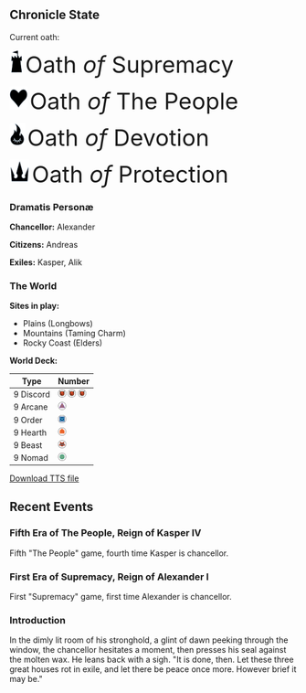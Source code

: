 ## Chronicle State

Current oath:

<img src="assets/images/supremacy.png" style="height:40px;" /> <span style="font-size: 40px;"> <span class="goudy-capital">O</span>ath <i>of</i> <span class="goudy-capital">S</span>upremacy</span>

<img src="assets/images/people.png" style="height:40px;" /> <span style="font-size: 40px;"> <span class="goudy-capital">O</span>ath <i>of</i> <span class="goudy-capital">T</span>he <span class="goudy-capital">P</span>eople</span>

<img src="assets/images/devotion.png" style="height:40px;" /> <span style="font-size: 40px;"> <span class="goudy-capital">O</span>ath <i>of</i> <span class="goudy-capital">D</span>evotion</span>

<img src="assets/images/protection.png" style="height:40px;" /> <span style="font-size: 40px;"> <span class="goudy-capital">O</span>ath <i>of</i> <span class="goudy-capital">P</span>rotection</span>


### Dramatis Personæ
**Chancellor:** Alexander

**Citizens:** Andreas

**Exiles:** Kasper, Alik

### The World

**Sites in play:** 
- Plains (Longbows)
- Mountains (Taming Charm)
- Rocky Coast (Elders)

**World Deck:** 

<script id="counter" src="script.js" data-count="5" data-imgsrc="assets/images/suit-discord.png" ></script>

|Type|Number|
|---|---|
|9 Discord| <img src="assets/images/suit-discord.png" style="height:1em;" /> <img src="assets/images/suit-discord.png" style="height:1em;" /> <img src="assets/images/suit-discord.png" style="height:1em;" />|
|9 Arcane| <img src="assets/images/suit-arcane.png" style="height:1em;" />|
|9 Order| <img src="assets/images/suit-order.png" style="height:1em;" />|
|9 Hearth| <img src="assets/images/suit-hearth.png" style="height:1em;" />|
|9 Beast| <img src="assets/images/suit-beast.png" style="height:1em;" />|
|9 Nomad| <img src="assets/images/suit-nomad.png" style="height:1em;" />|

[Download TTS file](tts-file)

## Recent Events

### Fifth Era of The People, Reign of Kasper IV
Fifth "The People" game, fourth time Kasper is chancellor.

### First Era of Supremacy, Reign of Alexander I
First "Supremacy" game, first time Alexander is chancellor.

### Introduction
In the dimly lit room of his stronghold, a glint of dawn peeking through the window, the chancellor hesitates a moment, then presses his seal against the molten wax. He leans back with a sigh. "It is done, then. Let these three great houses rot in exile, and let there be peace once more. However brief it may be."
